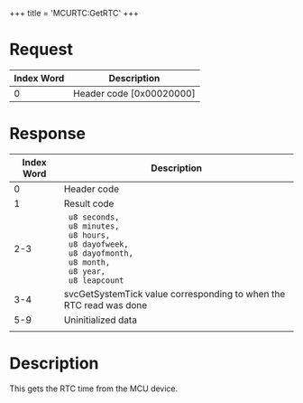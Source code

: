 +++
title = 'MCURTC:GetRTC'
+++

# Request

| Index Word | Description                |
|------------|----------------------------|
| 0          | Header code \[0x00020000\] |

# Response

<table>
<thead>
<tr class="header">
<th>Index Word</th>
<th>Description</th>
</tr>
</thead>
<tbody>
<tr class="odd">
<td>0</td>
<td>Header code</td>
</tr>
<tr class="even">
<td>1</td>
<td>Result code</td>
</tr>
<tr class="odd">
<td>2-3</td>
<td><code> u8 seconds,</code><br />
<code> u8 minutes,</code><br />
<code> u8 hours,</code><br />
<code> u8 dayofweek,</code><br />
<code> u8 dayofmonth,</code><br />
<code> u8 month,</code><br />
<code> u8 year,</code><br />
<code> u8 leapcount</code></td>
</tr>
<tr class="even">
<td>3-4</td>
<td>svcGetSystemTick value corresponding to when the RTC read was
done</td>
</tr>
<tr class="odd">
<td>5-9</td>
<td>Uninitialized data</td>
</tr>
<tr class="even">
<td></td>
<td></td>
</tr>
</tbody>
</table>

# Description

This gets the RTC time from the MCU device.
